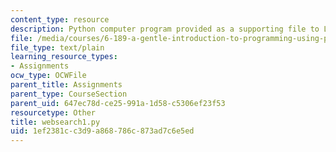 ```yaml
---
content_type: resource
description: Python computer program provided as a supporting file to Lab 9.
file: /media/courses/6-189-a-gentle-introduction-to-programming-using-python-january-iap-2008/1ef2381cc3d9a868786c873ad7c6e5ed_websearch1.py
file_type: text/plain
learning_resource_types:
- Assignments
ocw_type: OCWFile
parent_title: Assignments
parent_type: CourseSection
parent_uid: 647ec78d-ce25-991a-1d58-c5306ef23f53
resourcetype: Other
title: websearch1.py
uid: 1ef2381c-c3d9-a868-786c-873ad7c6e5ed
---
```

